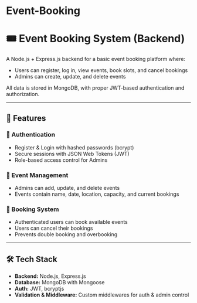 # Event-Booking

# 🎟️ Event Booking System (Backend)

A Node.js + Express.js backend for a basic event booking platform where:
- Users can register, log in, view events, book slots, and cancel bookings
- Admins can create, update, and delete events

All data is stored in MongoDB, with proper JWT-based authentication and authorization.

---

## 🚀 Features

### 👤 Authentication
- Register & Login with hashed passwords (bcrypt)
- Secure sessions with JSON Web Tokens (JWT)
- Role-based access control for Admins

### 📅 Event Management
- Admins can add, update, and delete events
- Events contain name, date, location, capacity, and current bookings

### 🎫 Booking System
- Authenticated users can book available events
- Users can cancel their bookings
- Prevents double booking and overbooking

---

## 🛠️ Tech Stack

- **Backend:** Node.js, Express.js
- **Database:** MongoDB with Mongoose
- **Auth:** JWT, bcryptjs
- **Validation & Middleware:** Custom middlewares for auth & admin control

